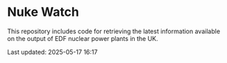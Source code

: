 # Nuke Watch

This repository includes code for retrieving the latest information available on the output of EDF nuclear power plants in the UK.

Last updated: 2025-05-17 16:17